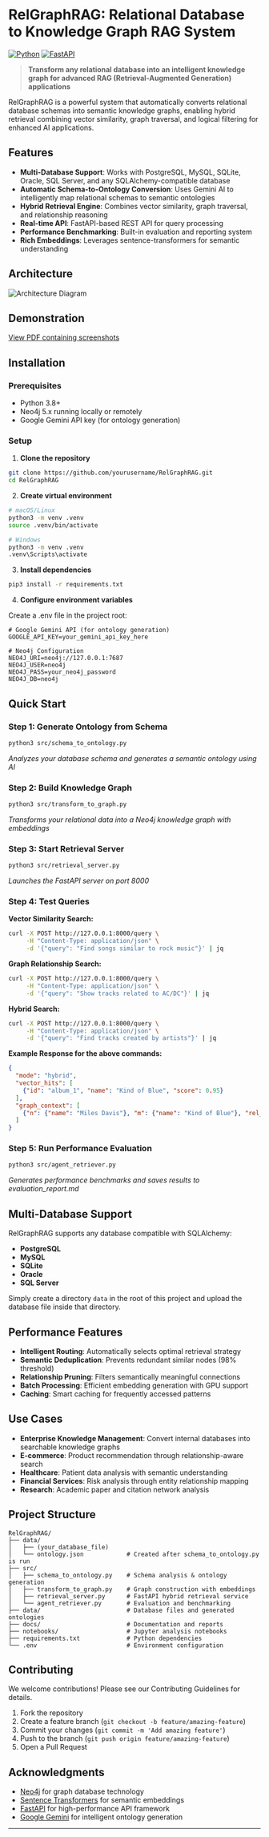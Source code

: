 # RelGraphRAG: Relational Database to Knowledge Graph RAG System

[![Python](https://img.shields.io/badge/python-3.8+-blue.svg)](https://www.python.org/downloads/)
[![FastAPI](https://img.shields.io/badge/FastAPI-0.104.1-green.svg)](https://fastapi.tiangolo.com/)

> **Transform any relational database into an intelligent knowledge graph for advanced RAG (Retrieval-Augmented Generation) applications**

RelGraphRAG is a powerful system that automatically converts relational database schemas into semantic knowledge graphs, enabling hybrid retrieval combining vector similarity, graph traversal, and logical filtering for enhanced AI applications.

## Features

- **Multi-Database Support**: Works with PostgreSQL, MySQL, SQLite, Oracle, SQL Server, and any SQLAlchemy-compatible database
- **Automatic Schema-to-Ontology Conversion**: Uses Gemini AI to intelligently map relational schemas to semantic ontologies
- **Hybrid Retrieval Engine**: Combines vector similarity, graph traversal, and relationship reasoning
- **Real-time API**: FastAPI-based REST API for query processing
- **Performance Benchmarking**: Built-in evaluation and reporting system
- **Rich Embeddings**: Leverages sentence-transformers for semantic understanding

## Architecture
![Architecture Diagram](https://drive.google.com/file/d/1KWN096NoUSDbeCGA2nXN7YRmsfG9vxGB/)

## Demonstration
[View PDF containing screenshots](placeholder-for-drive-link)

## Installation

### Prerequisites
- Python 3.8+
- Neo4j 5.x running locally or remotely
- Google Gemini API key (for ontology generation)

### Setup

1. **Clone the repository**
```bash
git clone https://github.com/yourusername/RelGraphRAG.git
cd RelGraphRAG
```

2. **Create virtual environment**
```bash
# macOS/Linux
python3 -m venv .venv
source .venv/bin/activate

# Windows
python3 -m venv .venv
.venv\Scripts\activate
```

3. **Install dependencies**
```bash
pip3 install -r requirements.txt
```

4. **Configure environment variables**

Create a .env file in the project root:

```env
# Google Gemini API (for ontology generation)
GOOGLE_API_KEY=your_gemini_api_key_here

# Neo4j Configuration
NEO4J_URI=neo4j://127.0.0.1:7687
NEO4J_USER=neo4j
NEO4J_PASS=your_neo4j_password
NEO4J_DB=neo4j
```

## Quick Start

### Step 1: Generate Ontology from Schema
```bash
python3 src/schema_to_ontology.py
```
*Analyzes your database schema and generates a semantic ontology using AI*

### Step 2: Build Knowledge Graph
```bash
python3 src/transform_to_graph.py
```
*Transforms your relational data into a Neo4j knowledge graph with embeddings*

### Step 3: Start Retrieval Server
```bash
python3 src/retrieval_server.py
```
*Launches the FastAPI server on port 8000*

### Step 4: Test Queries

**Vector Similarity Search:**
```bash
curl -X POST http://127.0.0.1:8000/query \
     -H "Content-Type: application/json" \
     -d '{"query": "Find songs similar to rock music"}' | jq
```

**Graph Relationship Search:**
```bash
curl -X POST http://127.0.0.1:8000/query \
     -H "Content-Type: application/json" \
     -d '{"query": "Show tracks related to AC/DC"}' | jq
```

**Hybrid Search:**
```bash
curl -X POST http://127.0.0.1:8000/query \
     -H "Content-Type: application/json" \
     -d '{"query": "Find tracks created by artists"}' | jq
```
**Example Response for the above commands:**
```json
{
  "mode": "hybrid",
  "vector_hits": [
    {"id": "album_1", "name": "Kind of Blue", "score": 0.95}
  ],
  "graph_context": [
    {"n": {"name": "Miles Davis"}, "m": {"name": "Kind of Blue"}, "rel_types": ["CREATED"]}
  ]
}
```

### Step 5: Run Performance Evaluation
```bash
python3 src/agent_retriever.py
```
*Generates performance benchmarks and saves results to evaluation_report.md*


## Multi-Database Support

RelGraphRAG supports any database compatible with SQLAlchemy:

- **PostgreSQL**
- **MySQL**
- **SQLite**
- **Oracle**
- **SQL Server**

Simply create a directory `data` in the root of this project and upload the database file inside that directory.

## Performance Features

- **Intelligent Routing**: Automatically selects optimal retrieval strategy
- **Semantic Deduplication**: Prevents redundant similar nodes (98% threshold)
- **Relationship Pruning**: Filters semantically meaningful connections
- **Batch Processing**: Efficient embedding generation with GPU support
- **Caching**: Smart caching for frequently accessed patterns

## Use Cases

- **Enterprise Knowledge Management**: Convert internal databases into searchable knowledge graphs
- **E-commerce**: Product recommendation through relationship-aware search
- **Healthcare**: Patient data analysis with semantic understanding
- **Financial Services**: Risk analysis through entity relationship mapping
- **Research**: Academic paper and citation network analysis

## Project Structure

```
RelGraphRAG/
├── data/
│   ├── (your_database_file)
│   └── ontology.json            # Created after schema_to_ontology.py is run
├── src/
│   ├── schema_to_ontology.py    # Schema analysis & ontology generation
│   ├── transform_to_graph.py    # Graph construction with embeddings
│   ├── retrieval_server.py      # FastAPI hybrid retrieval service
│   └── agent_retriever.py       # Evaluation and benchmarking
├── data/                        # Database files and generated ontologies
├── docs/                        # Documentation and reports
├── notebooks/                   # Jupyter analysis notebooks
├── requirements.txt             # Python dependencies
└── .env                         # Environment configuration
```

## Contributing

We welcome contributions! Please see our Contributing Guidelines for details.

1. Fork the repository
2. Create a feature branch (`git checkout -b feature/amazing-feature`)
3. Commit your changes (`git commit -m 'Add amazing feature'`)
4. Push to the branch (`git push origin feature/amazing-feature`)
5. Open a Pull Request


## Acknowledgments

- [Neo4j](https://neo4j.com/) for graph database technology
- [Sentence Transformers](https://www.sbert.net/) for semantic embeddings
- [FastAPI](https://fastapi.tiangolo.com/) for high-performance API framework
- [Google Gemini](https://ai.google.dev/) for intelligent ontology generation

---